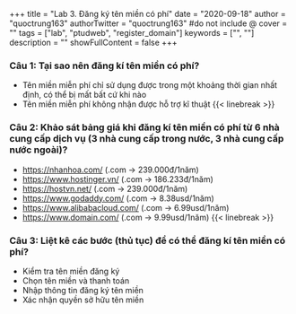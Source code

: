 +++
title = "Lab 3. Đăng ký tên miền có phí"
date = "2020-09-18"
author = "quoctrung163"
authorTwitter = "quoctrung163" #do not include @
cover = ""
tags = ["lab", "ptudweb", "register_domain"]
keywords = ["", ""]
description = ""
showFullContent = false
+++

### Câu 1: Tại sao nên đăng kí tên miền có phí?
- Tên miền miễn phí chỉ sử dụng được trong một khoảng thời gian nhất định, có thể bị mất bất cứ khi nào
- Tên miền miễn phí không nhận được hỗ trợ kĩ thuật
{{< linebreak >}}

### Câu 2: Khảo sát bảng giá khi đăng kí tên miền có phí từ 6 nhà cung cấp dịch vụ (3 nhà cung cấp trong nước, 3 nhà cung cấp nước ngoài)?
- https://nhanhoa.com/ (.com -> 239.000đ/1năm)
- https://www.hostinger.vn/ (.com -> 186.233đ/1năm)
- https://hostvn.net/ (.com -> 239.000đ/1năm)
- https://www.godaddy.com/ (.com -> 8.38usd/1năm)
- https://www.alibabacloud.com/ (.com -> 6.99usd/1năm)
- https://www.domain.com/ (.com -> 9.99usd/1năm)
{{< linebreak >}}

### Câu 3: Liệt kê các bước (thủ tục) để có thể đăng kí tên miền có phí?
- Kiểm tra tên miền đăng ký
- Chọn tên miền và thanh toán
- Nhập thông tin đăng ký tên miền
- Xác nhận quyền sở hữu tên miền
